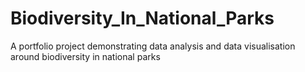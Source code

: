 # Biodiversity_In_National_Parks
A portfolio project demonstrating data analysis and data visualisation around biodiversity in national parks
